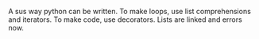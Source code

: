 A sus way python can be written.
To make loops, use list comprehensions and iterators.
To make code, use decorators.
Lists are linked and errors now.
